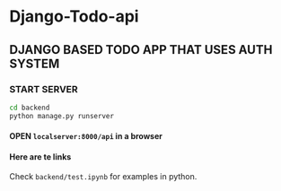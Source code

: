 # Django-Todo-api

## DJANGO BASED TODO APP THAT USES AUTH SYSTEM

### START SERVER
```sh
cd backend
python manage.py runserver
```
#### OPEN `localserver:8000/api` in a browser

#### Here are te links

Check `backend/test.ipynb` for examples in python.

